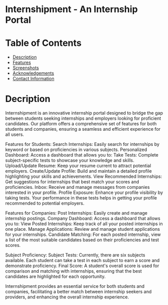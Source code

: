 # Internshipment - An Internship Portal

# Table of Contents

- [Description](#description)
- [Features](#features)
- [Screenshots](#screenshots)
- [Acknowledgements](#acknowledgements)
- [Contact Information](#contactinformation)

# Decription

Internshipment is an innovative internship portal designed to bridge the gap between students seeking internships and employers looking for proficient candidates. Our platform offers a comprehensive set of features for both students and companies, ensuring a seamless and efficient experience for all users.

Features for Students:
Search Internships: Easily search for internships by keyword or based on proficiencies in various subjects.
Personalized Dashboard: Access a dashboard that allows you to:
Take Tests: Complete subject-specific tests to showcase your knowledge and skills.
Upload/Update Resume: Keep your resume current to attract potential employers.
Create/Update Profile: Build and maintain a detailed profile highlighting your skills and achievements.
View Recommended Internships: Get suggestions for internships that best match your scores and proficiencies.
Inbox: Receive and manage messages from companies interested in your profile.
Profile Exposure: Enhance your profile visibility by taking tests. Your performance in these tests helps in getting your profile recommended to potential employers.

Features for Companies:
Post Internships: Easily create and manage internship postings.
Company Dashboard: Access a dashboard that allows you to:
View Posted Internships: Keep track of all your posted internships in one place.
Manage Applications: Review and manage student applications for your internships.
Candidate Matching: For each posted internship, view a list of the most suitable candidates based on their proficiencies and test scores.

Subject Proficiency:
Subject Tests: Currently, there are six subjects available. Each student can take a test in each subject to earn a score and demonstrate proficiency.
Final Score: A student's overall score is used for comparison and matching with internships, ensuring that the best candidates are highlighted for each opportunity.

Internshipment provides an essential service for both students and companies, facilitating a better match between internship seekers and providers, and enhancing the overall internship experience.
